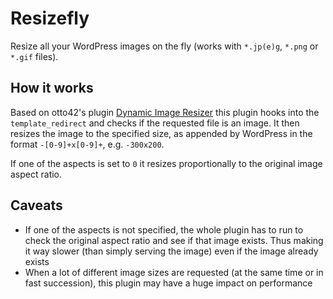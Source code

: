 # Resizefly
Resize all your WordPress images on the fly (works with `*.jp(e)g`, `*.png` or `*.gif` files).

## How it works
 Based on otto42's plugin [Dynamic Image Resizer](https://wordpress.org/plugins/dynamic-image-resizer/) this plugin hooks into the `template_redirect` and checks if the requested file is an image. It then resizes the image to the specified size, as appended by WordPress in the format `-[0-9]+x[0-9]+`, e.g. `-300x200`.
  
  If one of the aspects is set to `0` it resizes proportionally to the original image aspect ratio.
  
## Caveats
* If one of the aspects is not specified, the whole plugin has to run to check the original aspect ratio and see if that image exists. Thus making it way slower (than simply serving the image) even if the image already exists
* When a lot of different image sizes are requested (at the same time or in fast succession), this plugin may have a huge impact on performance
